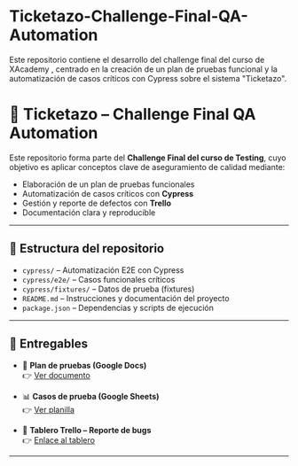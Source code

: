 # Ticketazo-Challenge-Final-QA-Automation
Este repositorio contiene el desarrollo del challenge final del curso de XAcademy , centrado en la creación de un plan de pruebas funcional y la automatización de casos críticos con Cypress sobre el sistema "Ticketazo". 
# 🧪 Ticketazo – Challenge Final QA Automation

Este repositorio forma parte del **Challenge Final del curso de Testing**, cuyo objetivo es aplicar conceptos clave de aseguramiento de calidad mediante:

- Elaboración de un plan de pruebas funcionales
- Automatización de casos críticos con **Cypress**
- Gestión y reporte de defectos con **Trello**
- Documentación clara y reproducible

---

## 📂 Estructura del repositorio

- `cypress/` – Automatización E2E con Cypress  
- `cypress/e2e/` – Casos funcionales críticos  
- `cypress/fixtures/` – Datos de prueba (fixtures)  
- `README.md` – Instrucciones y documentación del proyecto  
- `package.json` – Dependencias y scripts de ejecución  

---

## 📌 Entregables

- 📄 **Plan de pruebas (Google Docs)**  
  👉 [Ver documento](https://docs.google.com/document/d/1TQWvLs0c4eHxHKacHqieKX6cNXd42vbc)

- 📊 **Casos de prueba (Google Sheets)**  
  👉 [Ver planilla](https://docs.google.com/spreadsheets/d/183hchgUQxTcNDGcj9PuY__I2lf8ZXOMiHi0htRkB1ys/edit#gid=515552450)

- 🐞 **Tablero Trello – Reporte de bugs**  
  👉 [Enlace al tablero](https://trello.com/b/5azlCzVI/ticketazo-qa-automation](https://trello.com/b/5azlCzVI/ticketazo-qa-automation))

---








